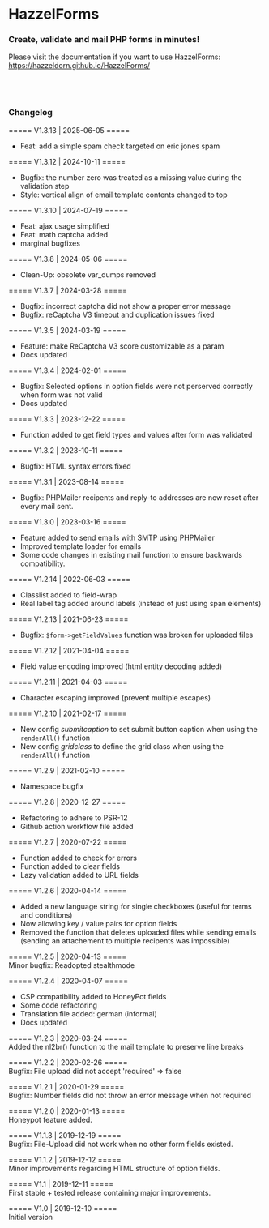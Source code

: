 # HazzelForms

### Create, validate and mail PHP forms in minutes!

Please visit the documentation if you want to use HazzelForms:<br/>
https://hazzeldorn.github.io/HazzelForms/
<br/><br/><br/><br/>

### Changelog

===== V1.3.13 | 2025-06-05 ===== <br/>

- Feat: add a simple spam check targeted on eric jones spam<br/>

===== V1.3.12 | 2024-10-11 ===== <br/>

- Bugfix: the number zero was treated as a missing value during the validation step<br/>
- Style: vertical align of email template contents changed to top<br/>

===== V1.3.10 | 2024-07-19 ===== <br/>

- Feat: ajax usage simplified<br/>
- Feat: math captcha added<br/>
- marginal bugfixes

===== V1.3.8 | 2024-05-06 ===== <br/>

- Clean-Up: obsolete var_dumps removed<br/>

===== V1.3.7 | 2024-03-28 ===== <br/>

- Bugfix: incorrect captcha did not show a proper error message<br/>
- Bugfix: reCaptcha V3 timeout and duplication issues fixed<br/>

===== V1.3.5 | 2024-03-19 ===== <br/>

- Feature: make ReCaptcha V3 score customizable as a param<br/>
- Docs updated<br/>

===== V1.3.4 | 2024-02-01 ===== <br/>

- Bugfix: Selected options in option fields were not perserved correctly when form was not valid<br/>
- Docs updated<br/>

===== V1.3.3 | 2023-12-22 ===== <br/>

- Function added to get field types and values after form was validated<br/>

===== V1.3.2 | 2023-10-11 ===== <br/>

- Bugfix: HTML syntax errors fixed<br/>

===== V1.3.1 | 2023-08-14 ===== <br/>

- Bugfix: PHPMailer recipents and reply-to addresses are now reset after every mail sent.<br/>

===== V1.3.0 | 2023-03-16 ===== <br/>

- Feature added to send emails with SMTP using PHPMailer<br/>
- Improved template loader for emails<br/>
- Some code changes in existing mail function to ensure backwards compatibility.<br/>

===== V1.2.14 | 2022-06-03 ===== <br/>

- Classlist added to field-wrap
- Real label tag added around labels (instead of just using span elements)

===== V1.2.13 | 2021-06-23 ===== <br/>

- Bugfix: <code>$form->getFieldValues</code> function was broken for uploaded files

===== V1.2.12 | 2021-04-04 ===== <br/>

- Field value encoding improved (html entity decoding added)

===== V1.2.11 | 2021-04-03 ===== <br/>

- Character escaping improved (prevent multiple escapes)

===== V1.2.10 | 2021-02-17 ===== <br/>

- New config <em>submitcaption</em> to set submit button caption when using the <code>renderAll()</code> function
- New config <em>gridclass</em> to define the grid class when using the <code>renderAll()</code> function

===== V1.2.9 | 2021-02-10 ===== <br/>

- Namespace bugfix

===== V1.2.8 | 2020-12-27 ===== <br/>

- Refactoring to adhere to PSR-12
- Github action workflow file added

===== V1.2.7 | 2020-07-22 ===== <br/>

- Function added to check for errors
- Function added to clear fields
- Lazy validation added to URL fields

===== V1.2.6 | 2020-04-14 ===== <br/>

- Added a new language string for single checkboxes (useful for terms and conditions)
- Now allowing key / value pairs for option fields
- Removed the function that deletes uploaded files while sending emails (sending an attachement to multiple recipents was impossible)

===== V1.2.5 | 2020-04-13 ===== <br/>
Minor bugfix: Readopted stealthmode

===== V1.2.4 | 2020-04-07 ===== <br/>

- CSP compatibility added to HoneyPot fields
- Some code refactoring
- Translation file added: german (informal)
- Docs updated

===== V1.2.3 | 2020-03-24 ===== <br/>
Added the nl2br() function to the mail template to preserve line breaks

===== V1.2.2 | 2020-02-26 ===== <br/>
Bugfix: File upload did not accept 'required' => false

===== V1.2.1 | 2020-01-29 ===== <br/>
Bugfix: Number fields did not throw an error message when not required

===== V1.2.0 | 2020-01-13 ===== <br/>
Honeypot feature added.

===== V1.1.3 | 2019-12-19 ===== <br/>
Bugfix: File-Upload did not work when no other form fields existed.

===== V1.1.2 | 2019-12-12 ===== <br/>
Minor improvements regarding HTML structure of option fields.

===== V1.1 | 2019-12-11 ===== <br/>
First stable + tested release containing major improvements.

===== V1.0 | 2019-12-10 ===== <br/>
Initial version
